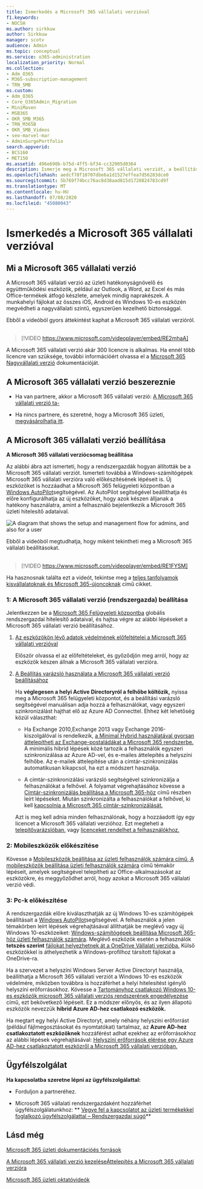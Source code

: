 ```yaml
---
title: Ismerkedés a Microsoft 365 vállalati verzióval
f1.keywords:
- NOCSH
ms.author: sirkkuw
author: Sirkkuw
manager: scotv
audience: Admin
ms.topic: conceptual
ms.service: o365-administration
localization_priority: Normal
ms.collection:
- Adm_O365
- M365-subscription-management
- TRN_SMB
ms.custom:
- Adm_O365
- Core_O365Admin_Migration
- MiniMaven
- MSB365
- OKR_SMB_M365
- TRN_M365B
- OKR_SMB_Videos
- seo-marvel-mar
- AdminSurgePortfolio
search.appverid:
- BCS160
- MET150
ms.assetid: 496e690b-b75d-4ff5-bf34-cc32905d0364
description: Ismerje meg a Microsoft 365 vállalati verziót, a beállításmódját, valamint azt, hogy miként készítheti fel a felhasználók eszközeit és számítógépeit a Microsoft 365 vállalati verzió általi védelemre.
ms.openlocfilehash: aedcf78f10707dbe6a1d1527effea7d56283dce0
ms.sourcegitcommit: 5b769f74bcc76ac8d38aad815d1728824783cd9f
ms.translationtype: MT
ms.contentlocale: hu-HU
ms.lasthandoff: 07/08/2020
ms.locfileid: "45080043"
---
```

# <a name="get-started-with-microsoft-365-for-business"></a>Ismerkedés a Microsoft 365 vállalati verzióval

## <a name="what-is-microsoft-365-for-business"></a>Mi a Microsoft 365 vállalati verzió

A Microsoft 365 vállalati verzió az üzleti hatékonyságnövelő és együttműködési eszközök, például az Outlook, a Word, az Excel és más Office-termékek átfogó készlete, amelyek mindig naprakészek. A munkahelyi fájlokat az összes iOS, Android és Windows 10-es eszközén megvédheti a nagyvállalati szintű, egyszerűen kezelhető biztonsággal.

Ebből a videóból gyors áttekintést kaphat a Microsoft 365 vállalati verzióról.<br><br>

> [!VIDEO https://www.microsoft.com/videoplayer/embed/RE2mhaA] 
  
A Microsoft 365 vállalati verzió akár 300 licencre is alkalmas. Ha ennél több licencre van szüksége, további információért olvassa el a [Microsoft 365 Nagyvállalati verzió](https://go.microsoft.com/fwlink/p/?linkid=860986) dokumentációját. 
  
## <a name="get-microsoft-365-for-business"></a>A Microsoft 365 vállalati verzió beszereznie

- Ha van partnere, akkor a Microsoft 365 vállalati verzió: [A Microsoft 365 vállalati verzió ta-](get-microsoft-365-business.md)
    
- Ha nincs partnere, és szeretné, hogy a Microsoft 365 üzleti, [megvásárolhatja itt](https://www.microsoft.com/microsoft-365/business).
    
## <a name="set-up-microsoft-365-for-business"></a>A Microsoft 365 vállalati verzió beállítása

 **A Microsoft 365 vállalati verziócsomag beállítása**
  
Az alábbi ábra azt ismerteti, hogy a rendszergazdák hogyan állították be a Microsoft 365 vállalati verziót. Ismerteti továbbá a Windows-számítógépek Microsoft 365 vállalati verzióra való előkészítésének lépéseit is. Új eszközöket is hozzáadhat a Microsoft 365 felügyeleti központban a [Windows AutoPilot](add-autopilot-devices-and-profile.md)segítségével. Az AutoPilot segítségével beállíthatja és előre konfigurálhatja az új eszközöket, hogy azok készen álljanak a hatékony használatra, amint a felhasználó bejelentkezik a Microsoft 365 üzleti hitelesítő adataival.
  
![A diagram that shows the setup and management flow for admins, and also for a user](../media/249f81fc-7e79-44c7-8425-3a0b7b651c3b.png)

Ebből a videóból megtudhatja, hogy miként tekintheti meg a Microsoft 365 vállalati beállításokat.<br><br>

> [!VIDEO https://www.microsoft.com/videoplayer/embed/RE1FYSM] 

Ha hasznosnak találta ezt a videót, tekintse meg a [teljes tanfolyamok kisvállalatoknak és Microsoft 365-újoncoknak](https://support.microsoft.com/office/6ab4bbcd-79cf-4000-a0bd-d42ce4d12816) című cikket.

  
### <a name="1-set-up-microsoft-365-for-business-admin"></a>1: A Microsoft 365 vállalati verzió (rendszergazda) beállítása

Jelentkezzen be a [Microsoft 365 Felügyeleti központba](https://portal.office.com/adminportal/home) globális rendszergazdai hitelesítő adataival, és hajtsa végre az alábbi lépéseket a Microsoft 365 vállalati verzió beállításához. 
  
1. [Az eszközökön lévő adatok védelmének előfeltételei a Microsoft 365 vállalati verzióval](pre-requisites-for-data-protection.md)
    
    Először olvassa el az előfeltételeket, és győződjön meg arról, hogy az eszközök készen állnak a Microsoft 365 vállalati verzióra.
    
2. [A Beállítás varázsló használata a Microsoft 365 vállalati verzió beállításához](set-up.md)
    
    Ha **véglegesen a helyi Active Directoryról a felhőbe költözik,** nyissa meg a Microsoft 365 felügyeleti központot, és a beállítási varázsló segítségével manuálisan adja hozzá a felhasználókat, vagy egyszeri szinkronizálást hajthat elő az Azure AD Connecttel. Ehhez két lehetőség közül választhat: 
    
    - Ha Exchange 2010,Exchange 2013 vagy Exchange 2016-kiszolgálóval is rendelkezik, [a Minimal Hybrid használatával gyorsan áttelepítheti az Exchange-postaládákat a Microsoft 365 rendszerbe.](https://docs.microsoft.com/Exchange/mailbox-migration/use-minimal-hybrid-to-quickly-migrate) A minimális hibrid lépések közé tartozik a felhasználók egyszeri szinkronizálása az Azure AD-vel, és e-mailes áttelepítés a helyszíni felhőbe. Az e-mailek áttelepítése után a címtár-szinkronizálás automatikusan kikapcsol, ha ezt a módszert használja.
    
    - A címtár-szinkronizálási varázsló segítségével szinkronizálja a felhasználókat a felhővel. A folyamat végrehajtásához kövesse a [Címtár-szinkronizálás beállítása a Microsoft 365-höz](https://docs.microsoft.com/office365/enterprise/set-up-directory-synchronization) című részben leírt lépéseket. Miután szinkronizálta a felhasználókat a felhővel, ki kell [kapcsolnia a Microsoft 365 címtár-szinkronizálását.](https://docs.microsoft.com/office365/enterprise/turn-off-directory-synchronization)
    
    Azt is meg kell adnia minden felhasználónak, hogy a hozzáadott így egy licencet a Microsoft 365 vállalati verzióhoz. Ezt megteheti a [telepítővarázslóban,](set-up.md) vagy [licenceket rendelhet a felhasználókhoz.](../admin/manage/assign-licenses-to-users.md)
    
### <a name="2-prepare-mobile-devices"></a>2: Mobileszközök előkészítése

Kövesse a [Mobileszközök beállítása az üzleti felhasználók számára című, A mobileszközök beállítása üzleti felhasználók számára](set-up-mobile-devices.md) című témakör lépéseit, amelyek segítségével telepítheti az Office-alkalmazásokat az eszközökre, és meggyőződhet arról, hogy azokat a Microsoft 365 vállalati verzió védi. 
  
### <a name="3-prepare-pcs"></a>3: Pc-k előkészítése

A rendszergazdák előre kiválaszthatják az új Windows 10-es számítógépek beállításait a [Windows AutoPilot](add-autopilot-devices-and-profile.md)segítségével. A felhasználók a jelen témakörben leírt lépések végrehajtásával állíthatják be meglévő vagy új Windows 10-eszközeiket: [Windows-számítógépek beállítása Microsoft 365-höz üzleti felhasználók számára](set-up-windows-devices.md). Meglévő eszközök esetén a felhasználók **tetszés szerint** [fájlokat helyezhetnek át a OneDrive Vállalati verzióba.](move-files-to-onedrive.md) Külső eszközökkel is áthelyezhetik a Windows-profilhoz társított fájlokat a OneDrive-ra.
  
Ha a szervezet a helyszíni Windows Server Active Directoryt használja, beállíthatja a Microsoft 365 vállalati verziót a Windows 10-es eszközök védelmére, miközben továbbra is hozzáférhet a helyi hitelesítést igénylő helyszíni erőforrásokhoz. Kövesse a [Tartományhoz csatlakozó Windows 10-es eszközök microsoft 365 vállalati verziós rendszerének engedélyezése](manage-windows-devices.md) című, ezt bekövetkező lépéseit. Ez a módszer előnyös, és az ilyen állapotú eszközök nevezzük **hibrid Azure AD-hez csatlakozó eszközök.** 
  
Ha megtart egy helyi Active Directoryt, amely néhány helyszíni erőforrást (például fájlmegosztásokat és nyomtatókat) tartalmaz, az **Azure AD-hez csatlakoztatott eszközöknek** hozzáférést adhat ezekhez az erőforrásokhoz az alábbi lépések végrehajtásával: [Helyszíni erőforrások elérése egy Azure AD-hez csatlakoztatott eszközről a Microsoft 365 vállalati verzióban.](access-resources.md)
  
  
## <a name="contact-support"></a>Ügyfélszolgálat

 **Ha kapcsolatba szeretne lépni az ügyfélszolgálattal:**
  
- Forduljon a partneréhez.
    
- Microsoft 365 vállalati rendszergazdaként hozzáférhet ügyfélszolgálatunkhoz: ** [Vegye fel a kapcsolatot az üzleti termékekkel foglalkozó ügyfélszolgálattal – Rendszergazdai súgó](https://docs.microsoft.com/microsoft-365/admin/contact-support-for-business-products)**
    
## <a name="see-also"></a>Lásd még

[Microsoft 365 üzleti dokumentációés források](https://go.microsoft.com/fwlink/p/?linkid=853701)
  
[A Microsoft 365 vállalati verzió kezelése](manage.md)[Áttelepítés a Microsoft 365 vállalati verzióra](migrate-to-microsoft-365-business.md)

[Microsoft 365 üzleti oktatóvideók](https://support.microsoft.com/office/6ab4bbcd-79cf-4000-a0bd-d42ce4d12816) 
